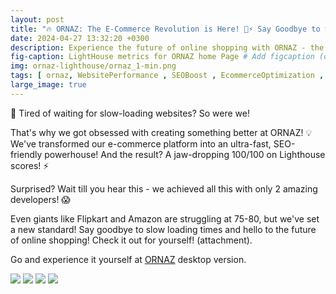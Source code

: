 ```yaml
---
layout: post
title: "🔥 ORNAZ: The E-Commerce Revolution is Here! 💯⚡️ Say Goodbye to Slow Websites!"
date: 2024-04-27 13:32:20 +0300
description: Experience the future of online shopping with ORNAZ - the ultra-fast, SEO-friendly e-commerce platform with a perfect 100/100 Lighthouse score! Say goodbye to slow loading times and hello to seamless browsing. Try it now!. # Add post description (optional)
fig-caption: LightHouse metrics for ORNAZ home Page # Add figcaption (optional)
img: ornaz-lighthouse/ornaz_1-min.png
tags: [ ornaz, WebsitePerformance , SEOBoost , EcommerceOptimization , FrontEndDevelopment ]
large_image: true
---
```

🚀 Tired of waiting for slow-loading websites? So were we!

That's why we got obsessed with creating something better at ORNAZ! 💡 We've transformed our e-commerce platform into an ultra-fast, SEO-friendly powerhouse! And the result? A jaw-dropping 100/100 on Lighthouse scores! ⚡️

 
Surprised? Wait till you hear this - we achieved all this with only 2 amazing developers! 😱
 
Even giants like Flipkart and Amazon are struggling at 75-80, but we've set a new standard! Say goodbye to slow loading times and hello to the future of online shopping! Check it out for yourself! (attachment).

Go and experience it yourself at [ORNAZ](https://www.ornaz.com/) desktop version.


<img src="{{site.url}}{{site.baseurls}}/assets/img/ornaz-lighthouse/ornaz_2.png" />
<img src="{{site.url}}{{site.baseurls}}/assets/img/ornaz-lighthouse/ornaz_3.png" />
<img src="{{site.url}}{{site.baseurls}}/assets/img/ornaz-lighthouse/flipkart.png" />
<img src="{{site.url}}{{site.baseurls}}/assets/img/ornaz-lighthouse/amazon.png" />


